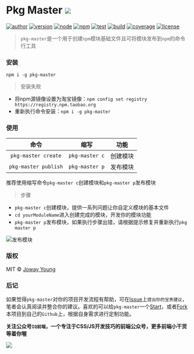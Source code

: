 # Pkg Master <img src="https://img.shields.io/badge/pkg--master-创建和发布模块的管理工具-66f.svg">

[![author](https://img.shields.io/badge/author-JowayYoung-f66.svg)](https://github.com/JowayYoung/pkg-master)
[![version](https://img.shields.io/badge/version-0.0.4-f66.svg)](https://github.com/JowayYoung/pkg-master)
[![node](https://img.shields.io/badge/node-%3E%3D%208.0.0-3c9.svg)](https://github.com/JowayYoung/pkg-master)
[![npm](https://img.shields.io/badge/npm-%3E%3D%205.0.0-3c9.svg)](https://github.com/JowayYoung/pkg-master)
[![test](https://img.shields.io/badge/test-passing-f90.svg)](https://github.com/JowayYoung/pkg-master)
[![build](https://img.shields.io/badge/build-passing-f90.svg)](https://github.com/JowayYoung/pkg-master)
[![coverage](https://img.shields.io/badge/coverage-100%25-09f.svg)](https://github.com/JowayYoung/pkg-master)
[![license](https://img.shields.io/badge/license-MIT-09f.svg)](https://github.com/JowayYoung/pkg-master)

> `pkg-master`是一个用于创建`npm`模块基础文件且可将模块发布到`npm`的命令行工具

### 安装

`npm i -g pkg-master`

> 安装失败

- 将npm源镜像设置为淘宝镜像：`npm config set registry https://registry.npm.taobao.org`
- 重新执行命令安装：`npm i -g pkg-master`

### 使用

命令|缩写|功能
:-:|:-:|-
`pkg-master create` | `pkg-master c` | 创建模块
`pkg-master publish` | `pkg-master p` | 发布模块

推荐使用缩写命令`pkg-master c`创建模块和`pkg-master p`发布模块

> 步骤

- `pkg-master c`创建模块，提供一系列问题让你自定义模块的基本文件
- `cd yourModuleName`进入创建完成的模块，开发你的模块功能
- `pkg-master p`发布模块，如果执行步骤出错，请根据提示修复并重新执行`pkg master p`

![发布模块](https://yangzw.vip/static/article/pkg-master/pkg-master.gif)

### 版权

MIT © [Joway Young](https://github.com/JowayYoung)

### 后记

如果觉得`pkg-master`对你的项目开发流程有帮助，可在[Issue](https://github.com/JowayYoung/pkg-master/issues)上`提出你的宝贵建议`，笔者会认真阅读并整合你的建议。喜欢的可以给`pkg-master`一个[Start](https://github.com/JowayYoung/pkg-master)，或者[Fork](https://github.com/JowayYoung/pkg-master)本项目到自己的`Github`上，根据自身需求进行定制功能。

**关注公众号`IQ前端`，一个专注于CSS/JS开发技巧的前端公众号，更多前端小干货等着你喔**

![](https://yangzw.vip/static/frontend/account/IQ前端公众号.jpg)
